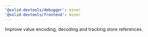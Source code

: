 ```yaml
---
'@solid-devtools/debugger': minor
'@solid-devtools/frontend': minor
---
```


Improve value encoding, decoding and tracking store references.
